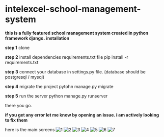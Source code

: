 # intelexcel-school-management-system

**this is a fully featured school management system created in python framework django.**
**installation**


**step 1** 
clone

**step 2**
install dependencies requirements.txt file
pip install -r requirements.txt

**step 3**
connect your database in settings.py file. (database should be postgresql / mysql)

**step 4** 
migrate the project 
pytohn manage.py migrate

**step 5** 
run the server
python manage.py runserver
        
there you go.

**if you get any error let me know by opening an issue. i am actively looking to fix them**


here is the main screens
![1](https://user-images.githubusercontent.com/18389771/150316679-6037418a-7d96-4ec9-9bdc-699c1b9bc899.png)
![2](https://user-images.githubusercontent.com/18389771/150316700-6dcf35dd-6b92-4c58-8a76-e43ae650a4d2.png)
![3](https://user-images.githubusercontent.com/18389771/150316707-3183651f-f47a-404a-b017-0e244c0c1fea.png)
![4](https://user-images.githubusercontent.com/18389771/150316708-ab352f24-3985-45b4-8a74-2048b1d25ef6.png)
![5](https://user-images.githubusercontent.com/18389771/150316713-8c92787f-f3c0-4ff7-947e-97744e6040da.png)
![6](https://user-images.githubusercontent.com/18389771/150316715-34ac7544-e4c0-4cca-a3c1-595a489cc86e.png)
![7](https://user-images.githubusercontent.com/18389771/150316720-6762de59-8c8b-4c99-93a2-546684011df0.png)
